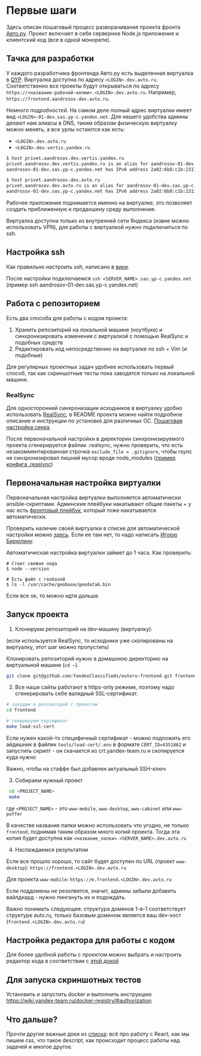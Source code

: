 # Первые шаги

Здесь описан пошаговый процесс разворачивания проекта фронта [Авто.ру](https://auto.ru).
Проект включает в себя серверное Node.js приложение и клиентский код (все в одной монорепе).

<a name="project_location"></a>
## Тачка для разработки

У каждого разработчика фронтенда Авто.ру есть выделенная виртуалка в [QYP](https://qyp.yandex-team.ru/?my=no).
Виртуалка доступна по адресу `<LOGIN>.dev.avto.ru`.
Соответственно все проекты будут открываться по адресу `https://<название-рабочей-копии>.<LOGIN>.dev.avto.ru`.
Например, `https://frontend.aandrosov.dev.avto.ru`.

*Немного подробностей.*
На самом деле полный адрес виртуалки имеет вид `<LOGIN>-01-dev.sas.yp-c.yandex.net`.
Для нашего удобства админы делают нам алиасы в DNS, таким образом физическую виртуалку можно менять, а все урлы остаются как есть:
- `<LOGIN>.dev.avto.ru`
- `<LOGIN>.dev.vertis.yandex.ru`

```sh
$ host privet.aandrosov.dev.vertis.yandex.ru
privet.aandrosov.dev.vertis.yandex.ru is an alias for aandrosov-01-dev.sas.yp-c.yandex.net.
aandrosov-01-dev.sas.yp-c.yandex.net has IPv6 address 2a02:6b8:c1b:2317:0:1459:ba23:0

$ host privet.aandrosov.dev.avto.ru
privet.aandrosov.dev.avto.ru is an alias for aandrosov-01-dev.sas.yp-c.yandex.net.
aandrosov-01-dev.sas.yp-c.yandex.net has IPv6 address 2a02:6b8:c1b:2317:0:1459:ba23:0

```

Рабочее приложение поднимается именно на виртуалке, это позволяет создать приближенную к продакшену среду выполнения.

Виртуалка доступна только из внутренней сети Яндекса (извне можно использовать VPN), для работы с виртуалкой нужно подключиться по ssh.

<a name="project_ssh"></a>
## Настройка ssh
Как правильно настроить ssh, написано в [вики](https://wiki.yandex-team.ru/diy/macos/ssh/#generacijaparykljuchejj).

После настройки подключаемся `ssh <SERVER_NAME>.sas.yp-c.yandex.net` (пример ssh aandrosov-01-dev.sas.yp-c.yandex.net)

<a name="project_repo"></a>
## Работа с репозиторием
Есть два способа для работы с кодом проекта:
1. Хранить репозиторий на локальной машине (ноутбуке) и синхронизировать изменения с виртуалкой с помощью RealSync и подобных средств
2. Редактировать код непосредственно на виртуалке по ssh + Vim (и подобные)

Для регулярных проектных задач удобнее использовать первый способ, так как скриншотные тесты пока заводятся только на локальной машине.


### RealSync

Для односторонней синхронизации исходников в виртуалку удобно использовать [RealSync](https://github.com/DmitryKoterov/dklab_realsync); в README проекта можно найти подробное описание и инструкции по установке для различных ОС. [Пошаговая настройка синка](./realsync.md).

После первоначальной настройки в директории синхронизируемого проекта сгенерируется файлик .realsync, нужно проверить, что есть незакомментированная строчка `exclude_file = .gitignore`, чтобы rsync не синзронизировал лишний мусор вроде node_modules  ([пример конфига .reaslync](https://paste.yandex-team.ru/908878))

<a name="project_init"></a>
## Первоначальная настройка виртуалки

Первоначальная настройка виртуалки выполняется автоматически ansible-скриптами.
Админские плейбуки накатывают общие пакеты + у нас есть [фронтовый плейбук](https://a.yandex-team.ru/arcadia/classifieds/infra/vertis-ansible/roles/frontend-dev/tasks/main.yml), который тоже накатывается автоматически.

Проверить наличие своей виртуалки в списке для автоматической настройки можно [здесь](https://c.yandex-team.ru/groups/vertis_vdev_personal_frontend). Если ее там нет, то надо написать [Игорю Бирюлину](https://staff.yandex-team.ru/ibiryulin).

Автоматическая настройка виртуалки займет до 1 часа. Как проверить:
```
# Стоит свежая нода
$ node --version

# Есть файл с геобазой
$ ls -l /var/cache/geobase/geodata6.bin
```

Если все ок, то можно идти дальше.

<a name="project_init"></a>
## Запуск проекта

1. Клонируем репозиторий на dev-машину (виртуалку):

(если используется RealSync, то исходники уже скопированы на виртуалку, этот шаг можно пропустить)

Клонировать репозиторий нужно в домашнюю директорию на виртуальной машине (`cd ~`).

 ```bash
 git clone git@github.com:YandexClassifieds/autoru-frontend.git frontend
 ```

2. Все наши сайты работают в https-only режиме, поэтому надо сгенерировать себе валидный SSL-сертификат.
```bash
# заходим в репозиторий с проектом
cd frontend

# генерируем сертификат
make load-ssl-cert
```

Если нужен какой-то специфичный сертификат - можно подложить его айдишник в файлик `tools/load-cert/.env` в формате `CERT_ID=4351862` и запустить скрипт - он скачается из crt.yandex-team.ru и скопируется куда нужно

Важно, чтобы на стаффе был добавлен актуальный SSH-ключ

3. Собираем нужный проект
```bash
 cd <PROJECT_NAME>
 make
 ```
 где `<PROJECT_NAME>` - это `www-mobile`, `www-desktop`, `www-cabinet` или `www-poffer`

В качестве названия папки можно использовать что угодно, не только `frontend`, поднимая таким образом много копий проекта. Тогда эта копия будет доступна как `<название_папки>.<SERVER_NAME>.dev.avto.ru`

4. Наслаждаемся результатом

Если все прошло хорошо, то сайт будет доступен по URL (проект `www-desktop`):
`https://frontend.<LOGIN>.dev.avto.ru`

Для проекта `www-mobile`:
`https://m.frontend.<LOGIN>.dev.avto.ru`

Если поддомены не резолвятся, значит, админы забыли добавить вайлдкард - нужно пингануть их и подождать.

Важно понимать следующее: структура доменов 1-в-1 соответствует структуре auto.ru, только базовым доменом является ваш dev-хост (`frontend.<LOGIN>.dev.avto.ru`)

<a name="project_editor"></a>
## Настройка редактора для работы с кодом

Для более удобной работы с проектом можно выбрать и настроить редактор кода в соответствии с [этой докой](./editor.md)


## Для запуска скриншотных тестов

Установить и запустить docker и выполнить инструкцию https://wiki.yandex-team.ru/docker-registry/#authorization

## Что дальше?
Прочти другие важные доки из [списка](./README.md): всё про работу с React, как мы пишем css, что такое descript, как происходит процесс работы над задачей и многое другое.
